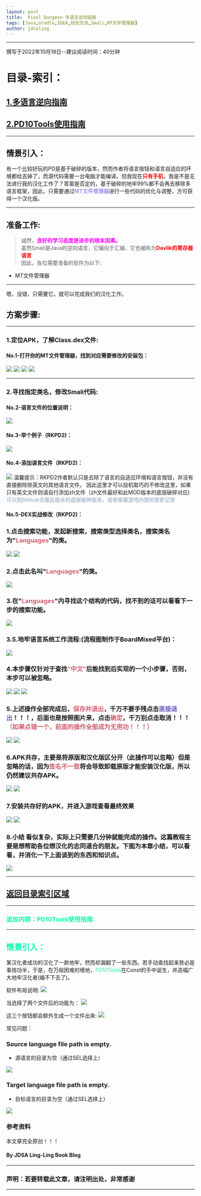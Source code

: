 ```yaml
---
layout: post
title:  Pixel Dungeon-多语言逆向指南
tags: [Java,Gradle,IDEA,经验交流,Smali,MT文件管理器]
author: jdsaling
---
```


---
撰写于2022年10月18日--建议阅读时间：40分钟

# 目录-索引：
<font id="top"></font>
<h2><a href="#note">1.多语言逆向指南</a></h2>
<h2><a href="#kite">2.PD10Tools使用指南</a></h2>

---
## 情景引入：
<font id="note"></font>
有一个比较好玩的PD是基于破碎的版本，然而作者将语言按钮和语言自适应的环境都给去掉了，而源代码需要一台电脑才能编译。但我现在<font color="#ff00000"><b>只有手机</b></font>，我是不是无法进行我的汉化工作了？答案是否定的，基于破碎的地牢99%都不会再去移除多语言框架，因此，只需要通过<font color="#99d921f"><b>MT文件管理器</b></font>进行一些代码的优化与调整，方可获得一个汉化版。

----

## 准备工作:
> 诚然，<font color="#ff00ff"><b>良好的学习态度是进步的根本因素。</b></font>  
虽然Smali是Java的逆向语言，它偏向于汇编，它也被称为<font color="#ff00000"><b>Davlik的寄存器语言</b></font>  
因此，各位需要准备的软件为以下:
* MT文件管理器  
---
嗯，没错，只需要它。就可以完成我们的汉化工作。

## 方案步骤:

---
### 1.定位APK，了解Class.dex文件:
#### No.1-打开你的MT文件管理器，找到对应需要修改的安装包：
<img src="https://jdsalingzx.top/assets/img/mtsmali/smali-1.jpg">
<img src="https://jdsalingzx.top/assets/img/mtsmali/smali-2.jpg">
<img src="https://jdsalingzx.top/assets/img/mtsmali/smali-3.jpg">
<img src="https://jdsalingzx.top/assets/img/mtsmali/smali-4.jpg">

---
### 2.寻找指定类名，修改Smali代码:
#### No.2-语言文件的位置说明：
<img src="https://jdsalingzx.top/assets/img/mtsmali/smali-5.jpg">

#### No.3-举个例子（RKPD2)：
<img src="https://jdsalingzx.top/assets/img/mtsmali/smali-6.jpg">

#### No.4-添加语言文件（RKPD2)：
<img src="https://jdsalingzx.top/assets/img/mtsmali/smali-7.jpg">
温馨提示：RKPD2作者默认只是去除了语言的自适应环境和语言按钮，并没有直接删除除英文的其他语言文件。
因此这里才可以投机取巧的不修改这里，如果只有英文文件则请自行添加zh文件（zh文件最好和此MOD版本的底层破碎对应)<font color="afbfcf"><b>可以到Github去看此版本的底层破碎版本，或者查看游戏内部的更新记录</b></font>

#### No.5-DEX实战修改（RKPD2)：
### 1.点击搜索功能，发起新搜索，搜索类型选择类名，搜索类名为"<font color="cf5f72"><b>Languages</b></font>"的类。
<img src="https://jdsalingzx.top/assets/img/mtsmali/smali-8.jpg">
<img src="https://jdsalingzx.top/assets/img/mtsmali/smali-9.jpg">

### 2.点击此名叫"<font color="cf5f72"><b>Languages</b></font>"的类。
<img src="https://jdsalingzx.top/assets/img/mtsmali/smali-10.jpg">

### 3.在"<font color="cf5f72"><b>Languages</b></font>"内寻找这个结构的代码，找不到的话可以看看下一步的搜索功能。
<img src="https://jdsalingzx.top/assets/img/mtsmali/smali-11.jpg">

### 3.5.地牢语言系统工作流程:(流程图制作于BoardMixed平台)：
<img src="https://jdsalingzx.top/assets/img/mtsmali/langues.png">

### 4.本步骤仅针对于查找<font color="cf5f72"><b>“中文”</b></font>后能找到后实现的一个小步骤，否则，本步可以被忽略。
<img src="https://jdsalingzx.top/assets/img/mtsmali/smali-12.jpg">
<img src="https://jdsalingzx.top/assets/img/mtsmali/smali-13.jpg">
<img src="https://jdsalingzx.top/assets/img/mtsmali/smali-14.jpg">

### 5.上述操作全部完成后，<font color="cf5f72"><b>保存并退出</b></font>，千万不要手残点击<font color="725fbf"><b>直接退出</b></font>！！！，后面也是按照图片来，点击<font color="cf5f72"><b>确定</b></font>，千万别点击取消！！！<font color="cf5f72"><b>（如果点错一个，前面的操作全部成为无用功！！！）</b></font>
<img src="https://jdsalingzx.top/assets/img/mtsmali/smali-15.jpg">
<img src="https://jdsalingzx.top/assets/img/mtsmali/smali-16.jpg">

### 6.APK共存，主要是将原版和汉化版区分开（此操作可以忽略）但是忽略的话，因为<font color="cf5f72"><b>签名不一致</b></font>将会导致卸载原版才能安装汉化版，所以仍然建议共存APK。
<img src="https://jdsalingzx.top/assets/img/mtsmali/smali-17.jpg">
<img src="https://jdsalingzx.top/assets/img/mtsmali/smali-18.jpg">

### 7.安装共存好的APK，并进入游戏查看最终效果
<img src="https://jdsalingzx.top/assets/img/mtsmali/smali-19.jpg">
<img src="https://jdsalingzx.top/assets/img/mtsmali/smali-20.jpg">

### 8.小结 看似复杂，实际上只需要几分钟就能完成的操作。这篇教程主要是想帮助各位想汉化的志同道合的朋友。下图为本章小结，可以看看，并消化一下上面谈到的东西和知识点。
<img src="https://jdsalingzx.top/assets/img/mtsmali/smali-end.jpg">

---
<font id="kite"></font>
---
<h2><a href="#top">返回目录索引区域</a></h2>

---

### <b><font color="00ffad">追加内容：PD10Tools使用指南:</font></b>
---
## <font color="00ffad">情景引入：</font>
某汉化者成功的汉化了一款地牢，然而却漏翻了一些东西。若手动查找起来势必是事倍功半，于是，在万般困难的境地，<font color="00ffad">PD10Tools</font>在Const的手中诞生，并造福广大地牢汉化者(编不下去了)。

软件布局说明:
<img src="https://jdsalingzx.top/assets/img/mtsmali/pd-tool1.jpg">

当选择了两个文件后的功能为：
<img src="https://jdsalingzx.top/assets/img/mtsmali/pd-tool2.jpg">

这三个按钮都会额外生成一个文件出来:
<img src="https://jdsalingzx.top/assets/img/mtsmali/pd-tool5.jpg">

常见问题：
### Source language file path is empty. 
* 源语言的目录为空（通过SEL选择上）
<img src="https://jdsalingzx.top/assets/img/mtsmali/pd-tool3.jpg">

### Target language file path is empty. 
* 目标语言的目录为空（通过SEL选择上）
<img src="https://jdsalingzx.top/assets/img/mtsmali/pd-tool4.jpg">

### 参考资料
本文章完全原创！！！

#### By JDSA Ling-Ling Book Blog

---
### 声明：若要转载此文章，请注明出处，非常感谢
---